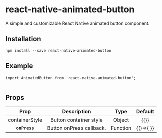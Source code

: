 # react-native-animated-button

A simple and customizable React Native animated button component. 

## Installation
  ```
  npm install --save react-native-animated-button
  ```
## Example
```
import AnimatedButton from 'react-native-animated-button';


```
## Props
| Prop          | Description   | Type   | Default |
| :-----------: |:-------------:| :-----:| :-----: |
| containerStyle     | Button container style  | Object | {{}} |
|   **`onPress`**   | Button onPress callback.|   Function | {()=>{ }}|



